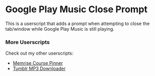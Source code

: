Google Play Music Close Prompt
==============================

This is a userscript that adds a prompt when attempting to close the tab/window 
while Google Play Music is still playing.

### More Userscripts
Check out my other userscripts:
* [Memrise Course Pinner](https://github.com/little-vince/memrise-pinner)
* [Tumblr MP3 Downloader](https://github.com/little-vince/tumblr-download)
